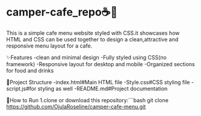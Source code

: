 # camper-cafe_repo☕🍵
This is a simple cafe menu website styled with CSS.it showcases how HTML and CSS can be used together to design a clean,attractive and responsive menu layout for a cafe.

✨Features
-clean and minimal design
-Fully styled using CSS(no framework)
-Responsive layout for desktop and mobile
-Organized sections for food and drinks

📂Project Structure
-index.html#Main HTML file
-Style.css#CSS styling file
-script.js#for styling as well
-README.md#Project documentation

🚀How to Run
1.clone or download this repository:```bash
git clone https://github.com/OjulaRoseline/camper-cafe-menu.git




